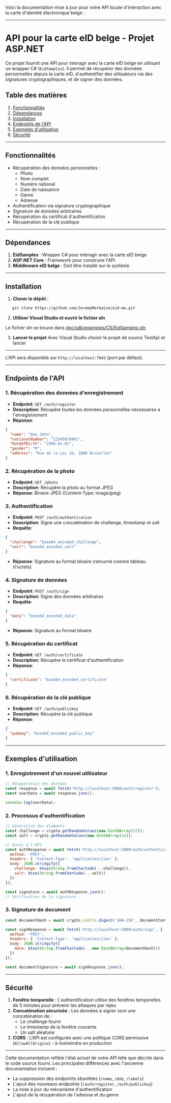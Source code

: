 Voici la documentation mise à jour pour votre API locale d'interaction avec la carte d'identité électronique belge :

---

# API pour la carte eID belge - Projet ASP.NET

Ce projet fournit une API pour interagir avec la carte eID belge en utilisant un wrapper C# (`EidSamples`). Il permet de récupérer des données personnelles depuis la carte eID, d'authentifier des utilisateurs via des signatures cryptographiques, et de signer des données.

## Table des matières
1. [Fonctionnalités](#fonctionnalités)
2. [Dépendances](#dépendances)
3. [Installation](#installation)
4. [Endpoints de l'API](#endpoints-de-lapi)
5. [Exemples d'utilisation](#exemples-dutilisation)
6. [Sécurité](#sécurité)

---

## Fonctionnalités
- Récupération des données personnelles :
  - Photo
  - Nom complet
  - Numéro national
  - Date de naissance
  - Genre
  - Adresse
- Authentification via signature cryptographique
- Signature de données arbitraires
- Récupération du certificat d'authentification
- Récupération de la clé publique

---

## Dépendances
1. **EidSamples** : Wrapper C# pour interagir avec la carte eID belge
2. **ASP.NET Core** : Framework pour construire l'API
3. **Middleware eID belge** : Doit être installé sur le système

---

## Installation
1. **Cloner le dépôt** :
```bash
   git clone https://github.com/JeremyMarbaise/eid-mw.git
```
2. **Utiliser Visual Studio et ouvrir le fichier sln**

  Le fichier sln se trouve dans [doc/sdk/examples/CS/EidSamples.sln](examples/CS/EidSamples.sln)

3. **Lancer le projet**
   Avec Visual Studio choisir le projet de source TestApi et lancer
---


L'API sera disponible sur `http://localhost:7043` (port par défaut).

---

## Endpoints de l'API

### 1. Récupération des données d'enregistrement
- **Endpoint**: `GET /auth/register`
- **Description**: Récupère toutes les données personnelles nécessaires à l'enregistrement
- **Réponse**:
```json
{
  "name": "Doe John",
  "nationalNumber": "12345678901",
  "DateOfBirth": "1980-01-01",
  "gender": "M",
  "address": "Rue de la Loi 16, 1000 Bruxelles"
}
```

### 2. Récupération de la photo
- **Endpoint**: `GET /photo`
- **Description**: Récupère la photo au format JPEG
- **Réponse**: Binaire JPEG (Content-Type: image/jpeg)

### 3. Authentification
- **Endpoint**: `POST /auth/authentication`
- **Description**: Signe une concaténation de challenge, timestamp et salt
- **Requête**:
```json
{
  "challenge": "base64_encoded_challenge",
  "salt": "base64_encoded_salt"
}
```
- **Réponse**: Signature au format binaire (retourné comme tableau d'octets)

### 4. Signature de données
- **Endpoint**: `POST /auth/sign`
- **Description**: Signe des données arbitraires
- **Requête**:
```json
{
  "data": "base64_encoded_data"
}
```
- **Réponse**: Signature au format binaire

### 5. Récupération du certificat
- **Endpoint**: `GET /auth/certificate`
- **Description**: Récupère le certificat d'authentification
- **Réponse**:
```json
{
  "certificate": "base64_encoded_certificate"
}
```

### 6. Récupération de la clé publique
- **Endpoint**: `GET /auth/publickey`
- **Description**: Récupère la clé publique
- **Réponse**:
```json
{
  "pubkey": "base64_encoded_public_key"
}
```

---

## Exemples d'utilisation

### 1. Enregistrement d'un nouvel utilisateur
```javascript
// Récupération des données
const response = await fetch('http://localhost:5000/auth/register');
const userData = await response.json();

console.log(userData);
```

### 2. Processus d'authentification
```javascript
// Génération des éléments
const challenge = crypto.getRandomValues(new Uint8Array(32));
const salt = crypto.getRandomValues(new Uint8Array(16));

// Envoi à l'API
const authResponse = await fetch('http://localhost:5000/auth/authentication', {
  method: 'POST',
  headers: { 'Content-Type': 'application/json' },
  body: JSON.stringify({
    challenge: btoa(String.fromCharCode(...challenge)),
    salt: btoa(String.fromCharCode(...salt))
  })
});

const signature = await authResponse.json();
// Vérification de la signature...
```

### 3. Signature de document
```javascript
const documentHash = await crypto.subtle.digest('SHA-256', documentContent);

const signResponse = await fetch('http://localhost:5000/auth/sign', {
  method: 'POST',
  headers: { 'Content-Type': 'application/json' },
  body: JSON.stringify({
    data: btoa(String.fromCharCode(...new Uint8Array(documentHash)))
  })
});

const documentSignature = await signResponse.json();
```

---

## Sécurité
1. **Fenêtre temporelle** : L'authentification utilise des fenêtres temporelles de 5 minutes pour prévenir les attaques par rejeu
2. **Concaténation sécurisée** : Les données à signer sont une concaténation de :
   - Le challenge fourni
   - Le timestamp de la fenêtre courante
   - Un salt aléatoire
3. **CORS** : L'API est configurée avec une politique CORS permissive (`AllowAllOrigins`) - à restreindre en production

---

Cette documentation reflète l'état actuel de votre API telle que décrite dans le code source fourni. Les principales différences avec l'ancienne documentation incluent :
- La suppression des endpoints obsolètes (`/name`, `/dob`, `/labels`)
- L'ajout des nouveaux endpoints (`/auth/register`, `/auth/publickey`)
- La mise à jour du mécanisme d'authentification
- L'ajout de la récupération de l'adresse et du genre
